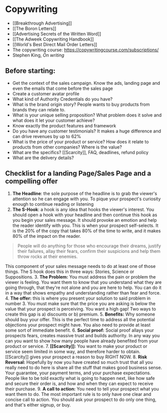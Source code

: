 # Copywriting

- [[Breakthrough Advertising]]
- [[The Boron Letters]]
- [[Advertising Secrets of the Written Word]]
- [[The Adweek Copywriting Handbook]]
- [[World's Best Direct Mail Order Letters]]
- The copywriting course: https://copywritingcourse.com/subscriptions/
- Stephen King, *On writing*


## Before starting:
- Get the context of the sales campaign. Know the ads, landing page and even the emails that come before the sales page
- Create a customer avatar profile
- What kind of Authority Credentials do you have?
- What is the brand origin story? People wants to buy products from brands they can relate to.
- What is your unique selling proposition? What problem does it solve and what does it let your customer achieve?
- Know exactly the product features and framework
- Do you have any customer testimonials? It makes a huge difference and can drive revenues by up to 62%
- What is the price of your product or service? How does it relate to products from other companies? Where is the value?
- What are the specifics? [[Scarcity]], FAQ, deadlines, refund policy
- What are the delivery details?


## Checklist for a landing Page/Sales Page and a compelling offer
1. **The Headline**: the sole purpose of the headline is to grab the viewer's attention so he can engage with you. To pique your prospect's curiosity enough to continue reading or listening
2. **The S-Hook**: a hook is any idea that hooks the viewer's interest. You should open a hook with your headline and then continue this hook as you begin your sales message. It should provoke an emotion and help the reader identify with you. This is when your prospect self-selects. It is the 20% of the copy that takes 80% of the time to write, and it makes 80% of the impact on the reader.
> People will do anything for those who encourage their dreams, justify their failures, allay their fears, confirm their suspicions and help them throw rocks at their enemies.

This component of your sales message needs to do at least one of those things. 
The S hook does this in three ways: Stories, Science or Suppositions.
3. **The Problem:** You must address the pain or problem the viewer is feeling. You want them to know that you understand what they are going through, that they're not alone and you are here to help. You can do it in a way that shows empathy and understanding rather than fear and force.
4. **The offer:** this is where you present your solution to said problem in number 3. You must make sure that the price you are asking is below the value that your prospect is perceiving. You want a high gap! Two ways to create this gap is a) discounts or b) premium.
5. **Benefits:** Why someone should buy your offer. This is the perfect time to address all the potential objections your prospect might have. You also need to provide at least some sort of immediate benefit. 
6. **Social proof:** Social proof allays your prospects fears, creates massive trust and builds authority. In any way you can you want to show how many people have already benefited from your product or service.
7. **[[Scarcity]]:** You want to make your product or service seem limited in some way, and therefore harder to obtain. [[Scarcity]] gives your prospect a reason to buy RIGHT NOW.
8. **Risk Reversal:** Hopefully by now you have created so much trust that all you really need to do here is share all the stuff that makes good business sense. Your guarantee, your payment terms, and your purchase expectations. People like to be told exactly what is going to happen next, like how safe and secure their order is, and how and when they can expect to receive their purchase. 
9. **A call to action:** You need to tell your prospect what you want them to do. The most important rule is to only have one clear and concise call to action. You should ask your prospect to do only one thing, and that's either signup, or buy. 




